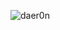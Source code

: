 


<p><img src="https://github-readme-stats.vercel.app/api/top-langs?username=daer0n&theme=dark&show_icons=true&locale=en&layout=compact" alt="daer0n" /></p>

